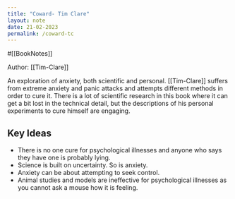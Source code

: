 ```yaml
---
title: "Coward- Tim Clare"
layout: note
date: 21-02-2023
permalink: /coward-tc
---
```


#[[BookNotes]] 

Author: [[Tim-Clare]]

An exploration of anxiety, both scientific and personal. [[Tim-Clare]] suffers from extreme anxiety and panic attacks and attempts different methods in order to cure it. There is a lot of scientific research in this book where it can get a bit lost in the technical detail, but the descriptions of his personal experiments to cure himself are engaging. 

## Key Ideas

- There is no one cure for psychological illnesses and anyone who says they have one is probably lying.
- Science is built on uncertainty. So is anxiety. 
- Anxiety can be about attempting to seek control.
- Animal studies and models are ineffective for psychological illnesses as you cannot ask a mouse how it is feeling.